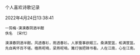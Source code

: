 个人喜欢诗歌记录

2022年4月24日13:38:41

```
一剪梅·漠漠春阴酒半酣
佚名 〔宋代〕

漠漠春阴酒半酣。风透春衫，雨透春衫。人家蚕事欲眠三。桑满筐篮，柘满筐篮。
先自离怀百不堪。樯燕呢喃，梁燕呢喃。篝灯强把锦书看。人在江南，心在江南。
```
